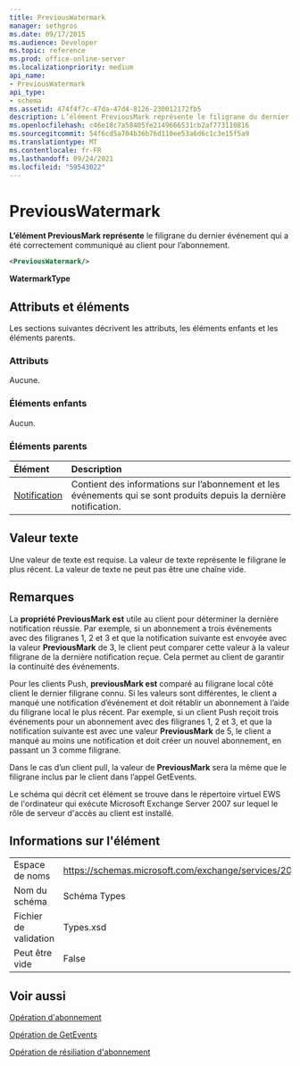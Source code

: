 ```yaml
---
title: PreviousWatermark
manager: sethgros
ms.date: 09/17/2015
ms.audience: Developer
ms.topic: reference
ms.prod: office-online-server
ms.localizationpriority: medium
api_name:
- PreviousWatermark
api_type:
- schema
ms.assetid: 474f4f7c-47da-47d4-8126-230012172fb5
description: L’élément PreviousMark représente le filigrane du dernier événement qui a été correctement communiqué au client pour l’abonnement.
ms.openlocfilehash: c46e18c7a58405fe2149666531cb2af773110816
ms.sourcegitcommit: 54f6cd5a704b36b76d110ee53a6d6c1c3e15f5a9
ms.translationtype: MT
ms.contentlocale: fr-FR
ms.lasthandoff: 09/24/2021
ms.locfileid: "59543022"
---
```

# <a name="previouswatermark"></a>PreviousWatermark

**L’élément PreviousMark représente** le filigrane du dernier événement qui a été correctement communiqué au client pour l’abonnement. 
  
```xml
<PreviousWatermark/>
```

 **WatermarkType**
## <a name="attributes-and-elements"></a>Attributs et éléments

Les sections suivantes décrivent les attributs, les éléments enfants et les éléments parents.
  
### <a name="attributes"></a>Attributs

Aucune.
  
### <a name="child-elements"></a>Éléments enfants

Aucun.
  
### <a name="parent-elements"></a>Éléments parents

|**Élément**|**Description**|
|:-----|:-----|
|[Notification](notification-ex15websvcsotherref.md) <br/> |Contient des informations sur l’abonnement et les événements qui se sont produits depuis la dernière notification.  <br/> |
   
## <a name="text-value"></a>Valeur texte

Une valeur de texte est requise. La valeur de texte représente le filigrane le plus récent. La valeur de texte ne peut pas être une chaîne vide.
  
## <a name="remarks"></a>Remarques

La **propriété PreviousMark est** utile au client pour déterminer la dernière notification réussie. Par exemple, si un abonnement a trois événements avec des filigranes 1, 2 et 3 et que la notification suivante est envoyée avec la valeur **PreviousMark** de 3, le client peut comparer cette valeur à la valeur filigrane de la dernière notification reçue. Cela permet au client de garantir la continuité des événements. 
  
Pour les clients Push, **previousMark est** comparé au filigrane local côté client le dernier filigrane connu. Si les valeurs sont différentes, le client a manqué une notification d’événement et doit rétablir un abonnement à l’aide du filigrane local le plus récent. Par exemple, si un client Push reçoit trois événements pour un abonnement avec des filigranes 1, 2 et 3, et que la notification suivante est avec une valeur **PreviousMark** de 5, le client a manqué au moins une notification et doit créer un nouvel abonnement, en passant un 3 comme filigrane. 
  
Dans le cas d’un client pull, la valeur de [](watermark.md) **PreviousMark** sera la même que le filigrane inclus par le client dans l’appel GetEvents. 
  
Le schéma qui décrit cet élément se trouve dans le répertoire virtuel EWS de l'ordinateur qui exécute Microsoft Exchange Server 2007 sur lequel le rôle de serveur d'accès au client est installé.
  
## <a name="element-information"></a>Informations sur l'élément

|||
|:-----|:-----|
|Espace de noms  <br/> |https://schemas.microsoft.com/exchange/services/2006/types  <br/> |
|Nom du schéma  <br/> |Schéma Types  <br/> |
|Fichier de validation  <br/> |Types.xsd  <br/> |
|Peut être vide  <br/> |False  <br/> |
   
## <a name="see-also"></a>Voir aussi



[Opération d'abonnement](subscribe-operation.md)
  
[Opération de GetEvents](getevents-operation.md)
  
[Opération de résiliation d'abonnement](unsubscribe-operation.md)

